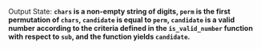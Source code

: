 Output State: **`chars` is a non-empty string of digits, `perm` is the first permutation of `chars`, `candidate` is equal to `perm`, `candidate` is a valid number according to the criteria defined in the `is_valid_number` function with respect to `sub`, and the function yields `candidate`.**